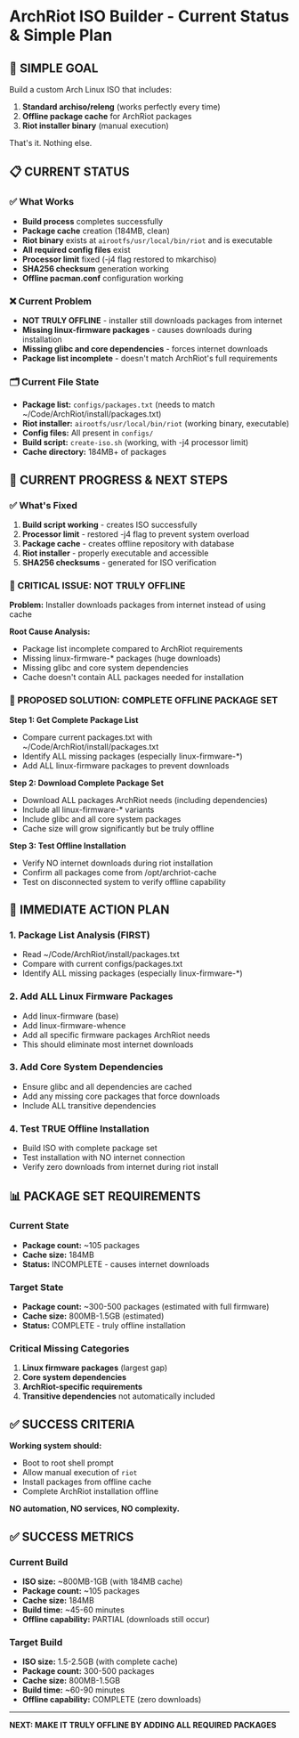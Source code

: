 # ArchRiot ISO Builder - Current Status & Simple Plan

## 🎯 SIMPLE GOAL

Build a custom Arch Linux ISO that includes:

1. **Standard archiso/releng** (works perfectly every time)
2. **Offline package cache** for ArchRiot packages
3. **Riot installer binary** (manual execution)

That's it. Nothing else.

## 📋 CURRENT STATUS

### ✅ What Works

- **Build process** completes successfully
- **Package cache** creation (184MB, clean)
- **Riot binary** exists at `airootfs/usr/local/bin/riot` and is executable
- **All required config files** exist
- **Processor limit** fixed (-j4 flag restored to mkarchiso)
- **SHA256 checksum** generation working
- **Offline pacman.conf** configuration working

### ❌ Current Problem

- **NOT TRULY OFFLINE** - installer still downloads packages from internet
- **Missing linux-firmware packages** - causes downloads during installation
- **Missing glibc and core dependencies** - forces internet downloads
- **Package list incomplete** - doesn't match ArchRiot's full requirements

### 🗂️ Current File State

- **Package list:** `configs/packages.txt` (needs to match ~/Code/ArchRiot/install/packages.txt)
- **Riot installer:** `airootfs/usr/local/bin/riot` (working binary, executable)
- **Config files:** All present in `configs/`
- **Build script:** `create-iso.sh` (working, with -j4 processor limit)
- **Cache directory:** 184MB+ of packages

## 🔧 CURRENT PROGRESS & NEXT STEPS

### ✅ What's Fixed

1. **Build script working** - creates ISO successfully
2. **Processor limit** - restored -j4 flag to prevent system overload
3. **Package cache** - creates offline repository with database
4. **Riot installer** - properly executable and accessible
5. **SHA256 checksums** - generated for ISO verification

### 🎯 CRITICAL ISSUE: NOT TRULY OFFLINE

**Problem:** Installer downloads packages from internet instead of using cache

**Root Cause Analysis:**

- Package list incomplete compared to ArchRiot requirements
- Missing linux-firmware-\* packages (huge downloads)
- Missing glibc and core system dependencies
- Cache doesn't contain ALL packages needed for installation

### 🔧 PROPOSED SOLUTION: COMPLETE OFFLINE PACKAGE SET

**Step 1: Get Complete Package List**

- Compare current packages.txt with ~/Code/ArchRiot/install/packages.txt
- Identify ALL missing packages (especially linux-firmware-\*)
- Add ALL linux-firmware packages to prevent downloads

**Step 2: Download Complete Package Set**

- Download ALL packages ArchRiot needs (including dependencies)
- Include all linux-firmware-\* variants
- Include glibc and all core system packages
- Cache size will grow significantly but be truly offline

**Step 3: Test Offline Installation**

- Verify NO internet downloads during riot installation
- Confirm all packages come from /opt/archriot-cache
- Test on disconnected system to verify offline capability

## 🚨 IMMEDIATE ACTION PLAN

### 1. Package List Analysis (FIRST)

- Read ~/Code/ArchRiot/install/packages.txt
- Compare with current configs/packages.txt
- Identify ALL missing packages (especially linux-firmware-\*)

### 2. Add ALL Linux Firmware Packages

- Add linux-firmware (base)
- Add linux-firmware-whence
- Add all specific firmware packages ArchRiot needs
- This should eliminate most internet downloads

### 3. Add Core System Dependencies

- Ensure glibc and all dependencies are cached
- Add any missing core packages that force downloads
- Include ALL transitive dependencies

### 4. Test TRUE Offline Installation

- Build ISO with complete package set
- Test installation with NO internet connection
- Verify zero downloads from internet during riot install

## 📊 PACKAGE SET REQUIREMENTS

### Current State

- **Package count:** ~105 packages
- **Cache size:** 184MB
- **Status:** INCOMPLETE - causes internet downloads

### Target State

- **Package count:** ~300-500 packages (estimated with full firmware)
- **Cache size:** 800MB-1.5GB (estimated)
- **Status:** COMPLETE - truly offline installation

### Critical Missing Categories

1. **Linux firmware packages** (largest gap)
2. **Core system dependencies**
3. **ArchRiot-specific requirements**
4. **Transitive dependencies** not automatically included

## ✅ SUCCESS CRITERIA

**Working system should:**

- Boot to root shell prompt
- Allow manual execution of `riot`
- Install packages from offline cache
- Complete ArchRiot installation offline

**NO automation, NO services, NO complexity.**

## ✅ SUCCESS METRICS

### Current Build

- **ISO size:** ~800MB-1GB (with 184MB cache)
- **Package count:** ~105 packages
- **Cache size:** 184MB
- **Build time:** ~45-60 minutes
- **Offline capability:** PARTIAL (downloads still occur)

### Target Build

- **ISO size:** 1.5-2.5GB (with complete cache)
- **Package count:** 300-500 packages
- **Cache size:** 800MB-1.5GB
- **Build time:** ~60-90 minutes
- **Offline capability:** COMPLETE (zero downloads)

---

**NEXT: MAKE IT TRULY OFFLINE BY ADDING ALL REQUIRED PACKAGES**
